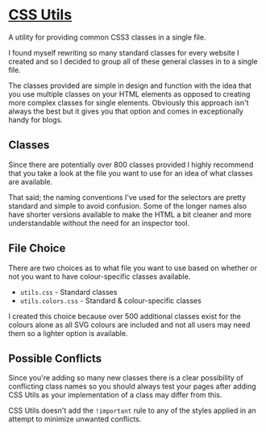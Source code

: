 # [CSS Utils](http://forchoon.com/projects/css3/css-utils/)

A utility for providing common CSS3 classes in a single file.

I found myself rewriting so many standard classes for every website I created
and so I decided to group all of these general classes in to a single file.

The classes provided are simple in design and function with the idea that you
use multiple classes on your HTML elements as opposed to creating more complex
classes for single elements. Obviously this approach isn't always the best but
it gives you that option and comes in exceptionally handy for blogs.

## Classes

Since there are potentially over 800 classes provided I highly recommend that
you take a look at the file you want to use for an idea of what classes are
available.

That said; the naming conventions I've used for the selectors are pretty
standard and simple to avoid confusion. Some of the longer names also have
shorter versions available to make the HTML a bit cleaner and more
understandable without the need for an inspector tool.

## File Choice

There are two choices as to what file you want to use based on whether or not
you want to have colour-specific classes available.

* `utils.css` - Standard classes
* `utils.colors.css` - Standard & colour-specific classes

I created this choice because over 500 additional classes exist for the colours
alone as all SVG colours are included and not all users may need them so a
lighter option is available.

## Possible Conflicts

Since you're adding so many new classes there is a clear possibility of
conflicting class names so you should always test your pages after adding CSS
Utils as your implementation of a class may differ from this.

CSS Utils doesn't add the `!important` rule to any of the styles applied in an
attempt to minimize unwanted conflicts.